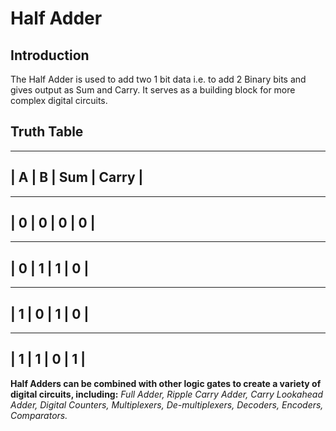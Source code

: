 # Half Adder

## Introduction
The Half Adder is used to add two 1 bit data i.e. to add 2 Binary bits and gives output as Sum and Carry.
It serves as a building block for more complex digital circuits.

## Truth Table
-----------------------
| A | B | Sum | Carry |
-----------------------
-----------------------
| 0 | 0 |  0  |   0   |
-----------------------
-----------------------
| 0 | 1 |  1  |   0   |
-----------------------
-----------------------
| 1 | 0 |  1  |   0   |
-----------------------
-----------------------
| 1 | 1 |  0  |   1   |
-----------------------

**Half Adders can be combined with other logic gates to create a variety of digital circuits, including:**
*Full Adder,
Ripple Carry Adder,
Carry Lookahead Adder,
Digital Counters,
Multiplexers,
De-multiplexers,
Decoders,
Encoders,
Comparators.*
